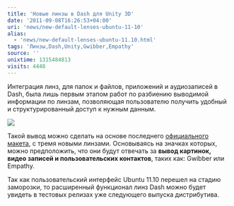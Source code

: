 ```yaml
---
title: 'Новые линзы в Dash для Unity 3D'
date: '2011-09-08T16:26:53+04:00'
uri: 'news/new-default-lenses-ubuntu-11-10'
alias: 
  - 'news/new-default-lenses-ubuntu-11.10.html'
tags: 'Линзы,Dash,Unity,Gwibber,Empathy'
source: ''
unixtime: 1315484813
visits: 4448
---
```

Интеграция линз, для папок и файлов, приложений и аудиозаписей в Dash, была лишь первым этапом работ по разбиению выводимой информации по линзам, позволяющая пользователю получить удобный и структурированный доступ к нужным данным.

[![](img/2011/09/08/16-00/dash-new-6126513549-o.jpg)](img/2011/09/08/16-00/dash-new-6126513549-o.jpg)

Такой вывод можно сделать на основе последнего [официального макета](https://bugs.launchpad.net/ayatana-design/+bug/841945), с тремя новыми линзами. Основываясь на значках которых, можно предположить, что они будут отвечать за **вывод картинок, видео записей и пользовательских контактов**, таких как: Gwibber или Empathy.

Так как пользовательский интерфейс Ubuntu 11.10 перешел на стадию заморозки, то расширенный функционал линз Dash можно будет увидеть в тестовых релизах уже следующего выпуска дистрибутива.
